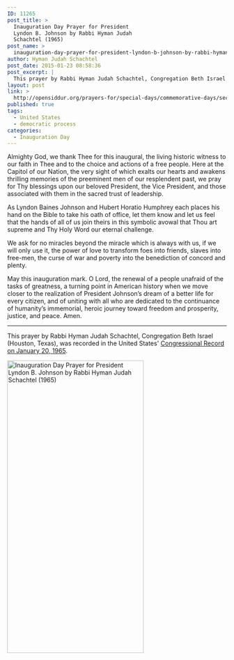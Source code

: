 ```yaml
---
ID: 11265
post_title: >
  Inauguration Day Prayer for President
  Lyndon B. Johnson by Rabbi Hyman Judah
  Schachtel (1965)
post_name: >
  inauguration-day-prayer-for-president-lyndon-b-johnson-by-rabbi-hyman-judah-schachtel-1965
author: Hyman Judah Schachtel
post_date: 2015-01-23 08:58:36
post_excerpt: |
  This prayer by Rabbi Hyman Judah Schachtel, Congregation Beth Israel (Houston, Texas), was recorded in the United States' <a href="https://archive.org/stream/congressionalrec111aunit#page/n493/mode/2up">Congressional Record on January 20, 1965</a>.
layout: post
link: >
  http://opensiddur.org/prayers-for/special-days/commemorative-days/secular-national/inauguration-day/inauguration-day-prayer-for-president-lyndon-b-johnson-by-rabbi-hyman-judah-schachtel-1965/
published: true
tags:
  - United States
  - democratic process
categories:
  - Inauguration Day
---
```

<div class="english">
Almighty God, we thank Thee for this inaugural, the living historic witness to our faith in Thee and to the choice and actions of a free people. Here at the Capitol of our Nation, the very sight of which exalts our hearts and awakens thrilling memories of the preeminent men of our resplendent past, we pray for Thy blessings upon our beloved President, the Vice President, and those associated with them in the sacred trust of leadership.

As Lyndon Baines Johnson and Hubert Horatio Humphrey each places his hand on the Bible to take his oath of office, let them know and let us feel that the hands of all of us join theirs in this symbolic avowal that Thou art supreme and Thy Holy Word our eternal challenge.

We ask for no miracles beyond the miracle which is always with us, if we will only use it, the power of love to transform foes into friends, slaves into free-men, the curse of war and poverty into the benediction of concord and plenty.

May this inauguration mark. O Lord, the renewal of a people unafraid of the tasks of greatness, a turning point in American history when we move closer to the realization of President Johnson’s dream of a better life for every citizen, and of uniting with all who are dedicated to the continuance of humanity’s immemorial, heroic journey toward freedom and prosperity, justice, and peace. Amen.
</div>

<hr />
This prayer by Rabbi Hyman Judah Schachtel, Congregation Beth Israel (Houston, Texas), was recorded in the United States' <a href="https://archive.org/stream/congressionalrec111aunit#page/n493/mode/2up">Congressional Record on January 20, 1965</a>.

<a href="http://opensiddur.org/wp-content/uploads/2015/04/Inauguration-Day-Prayer-for-President-Lyndon-B.-Johnson-by-Rabbi-Hyman-Judah-Schachtel-1965.png"><img src="http://opensiddur.org/wp-content/uploads/2015/04/Inauguration-Day-Prayer-for-President-Lyndon-B.-Johnson-by-Rabbi-Hyman-Judah-Schachtel-1965.png" alt="Inauguration Day Prayer for President Lyndon B. Johnson by Rabbi Hyman Judah Schachtel (1965)" width="313" height="671" class="aligncenter size-full wp-image-11266" /></a>